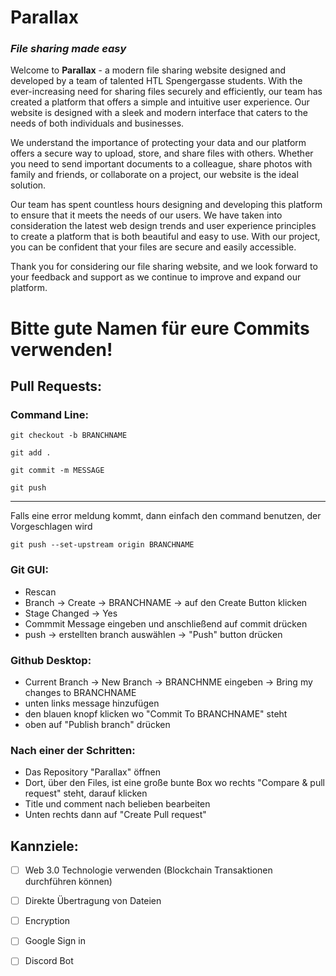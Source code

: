 # Parallax 
### *File sharing made easy*


Welcome to **Parallax** - a modern file sharing website designed and developed by a team of talented HTL Spengergasse students. With the ever-increasing need for sharing files securely and efficiently, our team has created a platform that offers a simple and intuitive user experience. Our website is designed with a sleek and modern interface that caters to the needs of both individuals and businesses.

We understand the importance of protecting your data and our platform offers a secure way to upload, store, and share files with others. Whether you need to send important documents to a colleague, share photos with family and friends, or collaborate on a project, our website is the ideal solution.

Our team has spent countless hours designing and developing this platform to ensure that it meets the needs of our users. We have taken into consideration the latest web design trends and user experience principles to create a platform that is both beautiful and easy to use. With our project, you can be confident that your files are secure and easily accessible.

Thank you for considering our file sharing website, and we look forward to your feedback and support as we continue to improve and expand our platform.


# Bitte gute Namen für eure Commits verwenden!

## Pull Requests:

### Command Line:

 ```
 git checkout -b BRANCHNAME
 ```
```
git add .
```
```
git commit -m MESSAGE
```
```
git push
``` 
---
Falls eine error meldung kommt, dann einfach den command benutzen, der Vorgeschlagen wird 

```
git push --set-upstream origin BRANCHNAME
```
  
 ### Git GUI:
 * Rescan
 * Branch -> Create -> BRANCHNAME -> auf den Create Button klicken
 * Stage Changed -> Yes
 * Commmit Message eingeben und anschließend auf commit drücken
 * push -> erstellten branch auswählen -> "Push" button drücken
 
 ### Github Desktop:
 * Current Branch -> New Branch -> BRANCHNME eingeben -> Bring my changes to BRANCHNAME
 * unten links message hinzufügen
 * den blauen knopf klicken wo "Commit To BRANCHNAME" steht 
 * oben auf "Publish branch" drücken
 
 ### Nach einer der Schritten:
 * Das Repository "Parallax" öffnen
 * Dort, über den Files, ist eine große bunte Box wo rechts "Compare & pull request" steht, darauf klicken
 * Title und comment nach belieben bearbeiten
 * Unten rechts dann auf "Create Pull request"

 ## Kannziele:

- [ ] Web 3.0 Technologie verwenden (Blockchain Transaktionen   durchführen können)
- [ ] Direkte Übertragung von Dateien
- [ ] Encryption 
- [ ] Google Sign in
- [ ] Discord Bot 





